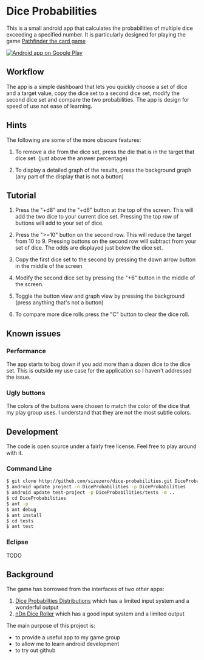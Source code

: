 
# Dice Probabilities

This is a small android app that calculates the probabilities of multiple dice exceeding a specified number.  It is particularly designed for playing the game [Pathfinder the card game](http://boardgamegeek.com/boardgame/133038/pathfinder-adventure-card-game-rise-of-the-runelor)

<a href="https://play.google.com/store/apps/details?id=org.kleemann.diceprobabilities">
  <img alt="Android app on Google Play"
       src="https://developer.android.com/images/brand/en_app_rgb_wo_45.png" />
</a>

## Workflow

The app is a simple dashboard that lets you quickly choose a set of dice and a target value, copy the dice set to a second dice set, modify the second dice set and compare the two probabilities. The app is design for speed of use not ease of learning.

## Hints

The following are some of the more obscure features:

1. To remove a die from the dice set, press the die that is in the target that dice set. (just above the answer percentage)

2. To display a detailed graph of the results, press the background graph (any part of the display that is not a button)

## Tutorial

1. Press the "+d8" and the "+d6" button at the top of the screen.  This will add the two dice to your current dice set.  Pressing the top row of buttons will add to your set of dice.

2. Press the ">=10" button on the second row.  This will reduce the target from 10 to 9.  Pressing buttons on the second row will subtract from your set of dice.  The odds are displayed just below the dice set.

3. Copy the first dice set to the second by pressing the down arrow button in the middle of the screen

4. Modify the second dice set by pressing the "+6" button in the middle of the screen.

5. Toggle the button view and graph view by pressing the background (press anything that's not a button)

6. To compare more dice rolls press the "C" button to clear the dice roll.

## Known issues

### Performance

The app starts to bog down if you add more than a dozen dice to the dice set. This is outside my use case for the application so I haven't addressed the issue.

### Ugly buttons

The colors of the buttons were chosen to match the color of the dice that my play group uses. I understand that they are not the most subtle colors.

## Development

The code is open source under a fairly free license.  Feel free to play around with it.

### Command Line

```bash
$ git clone http://github.com/sizezero/dice-probabilities.git DiceProbabilities
$ android update project -n DiceProbabilities -p DiceProbabilities
$ android update test-project -p DiceProbabilities/tests -m ..
$ cd DiceProbabilities
$ ant -p
$ ant debug
$ ant install
$ cd tests
$ ant test
```

### Eclipse

TODO

## Background

The game has borrowed from the interfaces of two other apps:

1. [Dice Probabilties Distributions](https://play.google.com/store/apps/details?id=lwiklendt.dicepd) which has a limited input system and a wonderful output
2. [nDn Dice Roller](https://play.google.com/store/apps/details?id=com.nDnDiceRoller&hl=en) which has a good input system and a limited output

The main purpose of this project is:

* to provide a useful app to my game group
* to allow me to learn android development
* to try out github
